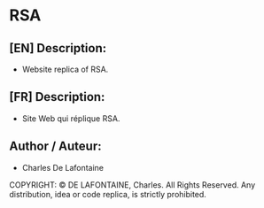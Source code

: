 # RSA

## [EN] Description:
- Website replica of RSA.

## [FR] Description:
- Site Web qui réplique RSA.

## Author / Auteur:
- Charles De Lafontaine

COPYRIGHT: 
© DE LAFONTAINE, Charles. All Rights Reserved. Any distribution, idea or code replica, is strictly prohibited.
